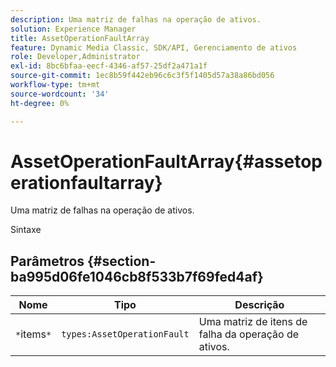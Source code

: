 ```yaml
---
description: Uma matriz de falhas na operação de ativos.
solution: Experience Manager
title: AssetOperationFaultArray
feature: Dynamic Media Classic, SDK/API, Gerenciamento de ativos
role: Developer,Administrator
exl-id: 8bc6bfaa-eecf-4346-af57-25df2a471a1f
source-git-commit: 1ec8b59f442eb96c6c3f5f1405d57a38a86bd056
workflow-type: tm+mt
source-wordcount: '34'
ht-degree: 0%

---
```


# AssetOperationFaultArray{#assetoperationfaultarray}

Uma matriz de falhas na operação de ativos.

Sintaxe

## Parâmetros {#section-ba995d06fe1046cb8f533b7f69fed4af}

| Nome | Tipo | Descrição |
|---|---|---|
| `*`items`*` | `types:AssetOperationFault` | Uma matriz de itens de falha da operação de ativos. |
